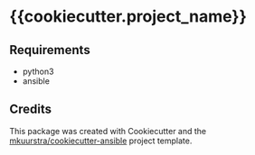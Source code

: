 # {{cookiecutter.project_name}}

## Requirements

- python3
- ansible

## Credits
This package was created with Cookiecutter and the [mkuurstra/cookiecutter-ansible](https://github.com/mkuurstra/cookiecutter-ansible) project template.
